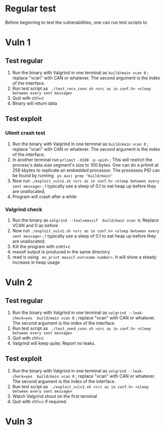 # Regular test

Before beginning to test the vulnerabilities, one can run test scripts to 
# Vuln 1

## Test regular
1. Run the binary with Valgrind in one terminal as ``` build/main vcan 0 ``` ; replace "vcan" with CAN or whatever. The second argument is the index of the interface.
2. Run test script as ``` ./test_recv_conn.sh <src as in conf.h> <sleep between every sent message>```
3. Quit with ctrl+c
4. Binary will return data

## Test exploit

### Ulimit crash test
1. Run the binary with Valgrind in one terminal as ``` build/main vcan 0 ``` ; replace "vcan" with CAN or whatever. The second argument is the index of the interface.
2. In another terminal run ``` prlimit -d100 -p <pid> ``` ; This will restrict the process's data size segment's size to 100 bytes. One can do a prlimit at 256 kbytes to replicate an embedded processor. The processes PID can be found by running ``` ps aux| grep "build/main"```
3. Now run ``` ./exploit_vuln1.sh <src as in conf.h> <sleep between every sent message> ``` ; I typically use a sleep of 0.1 to eat heap up before they are unallocated; 
4. Program will crash after a while
   
### Valgrind check
1. Run the binary as ``` valgrind --tool=massif  build/main vcan 0 ```; Replace VCAN and 0 as before
2. Now run ``` ./exploit_vuln1.sh <src as in conf.h> <sleep between every sent message> ``` ; I typically use a sleep of 0.1 to eat heap up before they are unallocated; 
3. Kill the program with cntrl+c
4. massif output is produced in the same directory
5. read is using ``` ms_print massif.out<some number>```. It will show a steady increase in heap usage

# Vuln 2

## Test regular

1. Run the binary with Valgrind in one terminal as ``` valgrind --leak-check=yes  build/main vcan 0 ``` ; replace "vcan" with CAN or whatever. The second argument is the index of the interface.
2. Run test script as ``` ./test_send_conn.sh <src as in conf.h> <sleep between every sent message>```
3. Quit with ctrl+c
4. Valgrind will keep quite; Report no leaks.

## Test exploit
1. Run the binary with Valgrind in one terminal as ``` valgrind --leak-check=yes  build/main vcan 0 ``` ; replace "vcan" with CAN or whatever. The second argument is the index of the interface.
2. Run test script as ``` ./exploit_vuln2.sh <src as in conf.h> <sleep between every sent message>```
3. Watch Valgrind shout on the first terminal
4. Quit with ctrl+c if required.
   
# Vuln 3